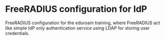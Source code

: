# FreeRADIUS configuration for IdP
FreeRADIUS configuration for the eduroam training, where FreeRADIUS act like simple IdP only authentication service using LDAP for storing user credentials. 
